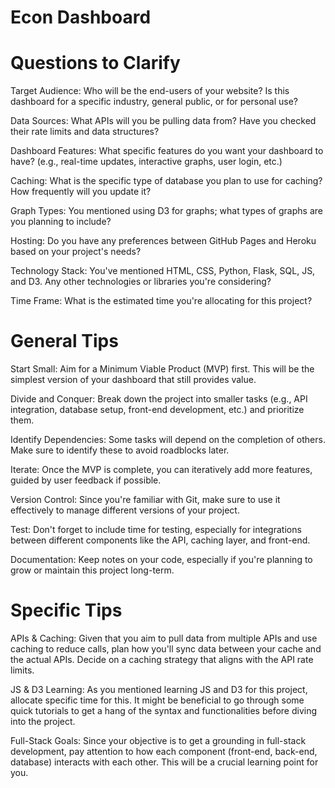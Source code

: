  # Econ Dashboard

 # Questions to Clarify

Target Audience: Who will be the end-users of your website? Is this dashboard for a specific industry, general public, or for personal use?

Data Sources: What APIs will you be pulling data from? Have you checked their rate limits and data structures?

Dashboard Features: What specific features do you want your dashboard to have? (e.g., real-time updates, interactive graphs, user login, etc.)

Caching: What is the specific type of database you plan to use for caching? How frequently will you update it?

Graph Types: You mentioned using D3 for graphs; what types of graphs are you planning to include?

Hosting: Do you have any preferences between GitHub Pages and Heroku based on your project's needs?

Technology Stack: You've mentioned HTML, CSS, Python, Flask, SQL, JS, and D3. Any other technologies or libraries you're considering?

Time Frame: What is the estimated time you're allocating for this project?

# General Tips

Start Small: Aim for a Minimum Viable Product (MVP) first. This will be the simplest version of your dashboard that still provides value.

Divide and Conquer: Break down the project into smaller tasks (e.g., API integration, database setup, front-end development, etc.) and prioritize them.

Identify Dependencies: Some tasks will depend on the completion of others. Make sure to identify these to avoid roadblocks later.

Iterate: Once the MVP is complete, you can iteratively add more features, guided by user feedback if possible.

Version Control: Since you're familiar with Git, make sure to use it effectively to manage different versions of your project.

Test: Don't forget to include time for testing, especially for integrations between different components like the API, caching layer, and front-end.

Documentation: Keep notes on your code, especially if you're planning to grow or maintain this project long-term.

# Specific Tips

APIs & Caching: Given that you aim to pull data from multiple APIs and use caching to reduce calls, plan how you'll sync data between your cache and the actual APIs. Decide on a caching strategy that aligns with the API rate limits.

JS & D3 Learning: As you mentioned learning JS and D3 for this project, allocate specific time for this. It might be beneficial to go through some quick tutorials to get a hang of the syntax and functionalities before diving into the project.

Full-Stack Goals: Since your objective is to get a grounding in full-stack development, pay attention to how each component (front-end, back-end, database) interacts with each other. This will be a crucial learning point for you.


